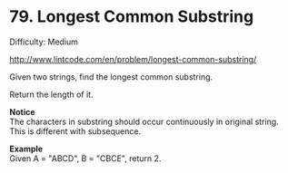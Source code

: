 # 79. Longest Common Substring

Difficulty: Medium

http://www.lintcode.com/en/problem/longest-common-substring/

Given two strings, find the longest common substring.

Return the length of it.

**Notice**  
The characters in substring should occur continuously in original string. This is different with subsequence.

**Example**  
Given A = "ABCD", B = "CBCE", return 2.
